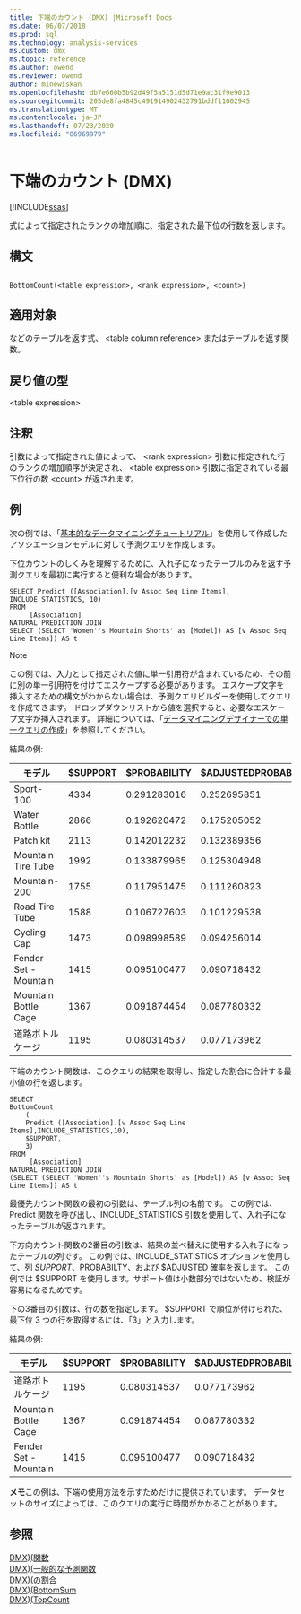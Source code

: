 ```yaml
---
title: 下端のカウント (DMX) |Microsoft Docs
ms.date: 06/07/2018
ms.prod: sql
ms.technology: analysis-services
ms.custom: dmx
ms.topic: reference
ms.author: owend
ms.reviewer: owend
author: minewiskan
ms.openlocfilehash: db7e660b5b92d49f5a5151d5d71e9ac31f9e9013
ms.sourcegitcommit: 205de8fa4845c491914902432791bddf11002945
ms.translationtype: MT
ms.contentlocale: ja-JP
ms.lasthandoff: 07/23/2020
ms.locfileid: "86969979"
---
```

# <a name="bottomcount-dmx"></a>下端のカウント (DMX)
[!INCLUDE[ssas](../includes/applies-to-version/ssas.md)]

  式によって指定されたランクの増加順に、指定された最下位の行数を返します。  
  
## <a name="syntax"></a>構文  
  
```  
  
BottomCount(<table expression>, <rank expression>, <count>)  
```  
  
## <a name="applies-to"></a>適用対象  
 などのテーブルを返す式、 \<table column reference> またはテーブルを返す関数。  
  
## <a name="return-type"></a>戻り値の型  
 \<table expression>  
  
## <a name="remarks"></a>注釈  
 引数によって指定された値によって、 \<rank expression> 引数に指定された行のランクの増加順序が決定され、 \<table expression> 引数に指定されている最下位行の数 \<count> が返されます。  
  
## <a name="examples"></a>例  
 次の例では、「[基本的なデータマイニングチュートリアル](https://msdn.microsoft.com/library/6602edb6-d160-43fb-83c8-9df5dddfeb9c)」を使用して作成したアソシエーションモデルに対して予測クエリを作成します。  
  
 下位カウントのしくみを理解するために、入れ子になったテーブルのみを返す予測クエリを最初に実行すると便利な場合があります。  
  
```  
SELECT Predict ([Association].[v Assoc Seq Line Items], INCLUDE_STATISTICS, 10)  
FROM   
     [Association]  
NATURAL PREDICTION JOIN  
SELECT (SELECT 'Women''s Mountain Shorts' as [Model]) AS [v Assoc Seq Line Items]) AS t  
```  
  
> [!NOTE]  
>  この例では、入力として指定された値に単一引用符が含まれているため、その前に別の単一引用符を付けてエスケープする必要があります。 エスケープ文字を挿入するための構文がわからない場合は、予測クエリビルダーを使用してクエリを作成できます。 ドロップダウンリストから値を選択すると、必要なエスケープ文字が挿入されます。 詳細については、「[データマイニングデザイナーでの単一クエリの作成](https://docs.microsoft.com/analysis-services/data-mining/create-a-singleton-query-in-the-data-mining-designer)」を参照してください。  
  
 結果の例:  
  
|モデル|$SUPPORT|$PROBABILITY|$ADJUSTEDPROBABILITY|  
|-----------|--------------|------------------|--------------------------|  
|Sport-100|4334|0.291283016|0.252695851|  
|Water Bottle|2866|0.192620472|0.175205052|  
|Patch kit|2113|0.142012232|0.132389356|  
|Mountain Tire Tube|1992|0.133879965|0.125304948|  
|Mountain-200|1755|0.117951475|0.111260823|  
|Road Tire Tube|1588|0.106727603|0.101229538|  
|Cycling Cap|1473|0.098998589|0.094256014|  
|Fender Set - Mountain|1415|0.095100477|0.090718432|  
|Mountain Bottle Cage|1367|0.091874454|0.087780332|  
|道路ボトルケージ|1195|0.080314537|0.077173962|  
  
 下端のカウント関数は、このクエリの結果を取得し、指定した割合に合計する最小値の行を返します。  
  
```  
SELECT   
BottomCount  
    (  
    Predict ([Association].[v Assoc Seq Line Items],INCLUDE_STATISTICS,10),  
    $SUPPORT,  
    3)  
FROM   
     [Association]  
NATURAL PREDICTION JOIN  
(SELECT (SELECT 'Women''s Mountain Shorts' as [Model]) AS [v Assoc Seq Line Items]) AS t  
```  
  
 最優先カウント関数の最初の引数は、テーブル列の名前です。 この例では、Predict 関数を呼び出し、INCLUDE_STATISTICS 引数を使用して、入れ子になったテーブルが返されます。  
  
 下方向カウント関数の2番目の引数は、結果の並べ替えに使用する入れ子になったテーブルの列です。 この例では、INCLUDE_STATISTICS オプションを使用して、列 $SUPPORT、$PROBABILTY、および $ADJUSTED 確率を返します。 この例では $SUPPORT を使用します。サポート値は小数部分ではないため、検証が容易になるためです。  
  
 下の3番目の引数は、行の数を指定します。 $SUPPORT で順位が付けられた、最下位 3 つの行を取得するには、「3」と入力します。  
  
 結果の例:  
  
|モデル|$SUPPORT|$PROBABILITY|$ADJUSTEDPROBABILITY|  
|-----------|--------------|------------------|--------------------------|  
|道路ボトルケージ|1195|0.080314537|0.077173962|  
|Mountain Bottle Cage|1367|0.091874454|0.087780332|  
|Fender Set - Mountain|1415|0.095100477|0.090718432|  
  
 **メモ**この例は、下端の使用方法を示すためだけに提供されています。 データセットのサイズによっては、このクエリの実行に時間がかかることがあります。  
  
## <a name="see-also"></a>参照  
 [DMX&#41;&#40;関数](../dmx/functions-dmx.md)   
 [DMX&#41;&#40;一般的な予測関数](../dmx/general-prediction-functions-dmx.md)   
 [DMX&#41;&#40;の割合](../dmx/bottompercent-dmx.md)   
 [DMX&#41;&#40;BottomSum](../dmx/bottomsum-dmx.md)   
 [DMX&#41;&#40;TopCount](../dmx/topcount-dmx.md)  
  
  
